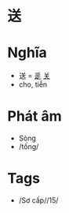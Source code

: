 # 送

# Nghĩa
* 送 = [辵](辵.md) [关](关.md)
* cho, tiễn

# Phát âm
* Sòng
* /tống/

# Tags
* /Sơ cấp//15/

